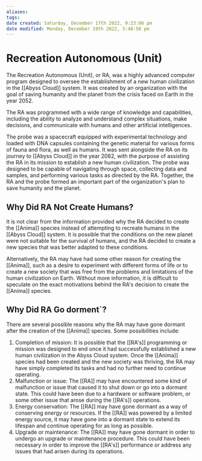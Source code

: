 ```yaml
---
aliases: 
tags: 
date created: Saturday, December 17th 2022, 9:23:06 pm
date modified: Monday, December 19th 2022, 3:48:58 pm
---
```

# Recreation Autonomous (Unit)

The Recreation Autonomous (Unit), or RA, was a highly advanced computer program designed to oversee the establishment of a new human civilization in the [[Abyss Cloud]] system. It was created by an organization with the goal of saving humanity and the planet from the crisis faced on Earth in the year 2052.

The RA was programmed with a wide range of knowledge and capabilities, including the ability to analyze and understand complex situations, make decisions, and communicate with humans and other artificial intelligences.

The probe was a spacecraft equipped with experimental technology and loaded with DNA capsules containing the genetic material for various forms of fauna and flora, as well as humans. It was sent alongside the RA on its journey to [[Abyss Cloud]] in the year 2062, with the purpose of assisting the RA in its mission to establish a new human civilization. The probe was designed to be capable of navigating through space, collecting data and samples, and performing various tasks as directed by the RA. Together, the RA and the probe formed an important part of the organization's plan to save humanity and the planet.

## Why Did RA Not Create Humans?

It is not clear from the information provided why the RA decided to create the [[Anima]] species instead of attempting to recreate humans in the [[Abyss Cloud]] system. It is possible that the conditions on the new planet were not suitable for the survival of humans, and the RA decided to create a new species that was better adapted to these conditions.

Alternatively, the RA may have had some other reason for creating the [[Anima]], such as a desire to experiment with different forms of life or to create a new society that was free from the problems and limitations of the human civilization on Earth. Without more information, it is difficult to speculate on the exact motivations behind the RA's decision to create the [[Anima]] species.

## Why Did RA Go dorment`?

There are several possible reasons why the RA may have gone dormant after the creation of the [[Anima]] species. Some possibilities include:

1. Completion of mission: It is possible that the [[RA's]] programming or mission was designed to end once it had successfully established a new human civilization in the Abyss Cloud system. Once the [[Anima]] species had been created and the new society was thriving, the RA may have simply completed its tasks and had no further need to continue operating.
2. Malfunction or issue: The [[RA]] may have encountered some kind of malfunction or issue that caused it to shut down or go into a dormant state. This could have been due to a hardware or software problem, or some other issue that arose during the [[RA's]] operations.
3. Energy conservation: The [[RA]] may have gone dormant as a way of conserving energy or resources. If the [[RA]] was powered by a limited energy source, it may have gone into a dormant state to extend its lifespan and continue operating for as long as possible.
4. Upgrade or maintenance: The [[RA]] may have gone dormant in order to undergo an upgrade or maintenance procedure. This could have been necessary in order to improve the [[RA's]] performance or address any issues that had arisen during its operations.
